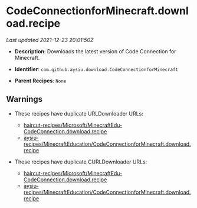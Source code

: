 # CodeConnectionforMinecraft.download.recipe

_Last updated 2021-12-23 20:01:50Z_

- **Description**: Downloads the latest version of Code Connection for Minecraft.

- **Identifier**: `com.github.aysiu.download.CodeConnectionforMinecraft`

- **Parent Recipes**: `None`


## Warnings

- These recipes have duplicate URLDownloader URLs:
    - [haircut-recipes/Microsoft/MinecraftEdu-CodeConnection.download.recipe](/autopkg-dupe-tracker/haircut-recipes/Microsoft/MinecraftEdu-CodeConnection.download.recipe)
    - [aysiu-recipes/MinecraftEducation/CodeConnectionforMinecraft.download.recipe](/autopkg-dupe-tracker/aysiu-recipes/MinecraftEducation/CodeConnectionforMinecraft.download.recipe)

- These recipes have duplicate CURLDownloader URLs:
    - [haircut-recipes/Microsoft/MinecraftEdu-CodeConnection.download.recipe](/autopkg-dupe-tracker/haircut-recipes/Microsoft/MinecraftEdu-CodeConnection.download.recipe)
    - [aysiu-recipes/MinecraftEducation/CodeConnectionforMinecraft.download.recipe](/autopkg-dupe-tracker/aysiu-recipes/MinecraftEducation/CodeConnectionforMinecraft.download.recipe)